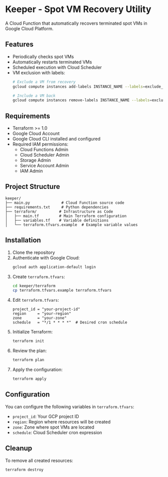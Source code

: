 # Keeper - Spot VM Recovery Utility

A Cloud Function that automatically recovers terminated spot VMs in Google Cloud Platform.

## Features

- Periodically checks spot VMs
- Automatically restarts terminated VMs
- Scheduled execution with Cloud Scheduler
- VM exclusion with labels:
  ```bash
  # Exclude a VM from recovery
  gcloud compute instances add-labels INSTANCE_NAME --labels=exclude_from_keeper=true

  # Include a VM back
  gcloud compute instances remove-labels INSTANCE_NAME --labels=exclude_from_keeper
  ```

## Requirements

- Terraform >= 1.0
- Google Cloud Account
- Google Cloud CLI installed and configured
- Required IAM permissions:
  - Cloud Functions Admin
  - Cloud Scheduler Admin
  - Storage Admin
  - Service Account Admin
  - IAM Admin

## Project Structure

```
keeper/
├── main.py              # Cloud Function source code
├── requirements.txt     # Python dependencies
├── terraform/          # Infrastructure as Code
│   ├── main.tf         # Main Terraform configuration
│   ├── variables.tf    # Variable definitions
│   └── terraform.tfvars.example  # Example variable values
```

## Installation

1. Clone the repository
2. Authenticate with Google Cloud:
   ```bash
   gcloud auth application-default login
   ```
3. Create `terraform.tfvars`:
   ```bash
   cd keeper/terraform
   cp terraform.tfvars.example terraform.tfvars
   ```
4. Edit `terraform.tfvars`:
   ```hcl
   project_id = "your-project-id"
   region     = "your-region"
   zone       = "your-zone"
   schedule   = "*/1 * * * *"  # Desired cron schedule
   ```
5. Initialize Terraform:
   ```bash
   terraform init
   ```
6. Review the plan:
   ```bash
   terraform plan
   ```
7. Apply the configuration:
   ```bash
   terraform apply
   ```

## Configuration

You can configure the following variables in `terraform.tfvars`:

- `project_id`: Your GCP project ID
- `region`: Region where resources will be created
- `zone`: Zone where spot VMs are located
- `schedule`: Cloud Scheduler cron expression

## Cleanup

To remove all created resources:

```bash
terraform destroy